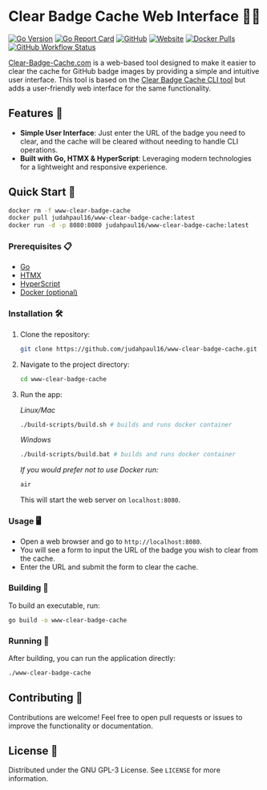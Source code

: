 # Clear Badge Cache Web Interface 🧹✨

[![Go Version](https://img.shields.io/github/go-mod/go-version/judahpaul16/clear-badge-cache)](https://go.dev/dl/)
[![Go Report Card](https://goreportcard.com/badge/github.com/judahpaul16/www-clear-badge-cache)](https://goreportcard.com/report/github.com/judahpaul16/www-clear-badge-cache)
[![GitHub](https://img.shields.io/github/license/judahpaul16/clear-badge-cache)](LICENSE)
[![Website](https://img.shields.io/badge/website-https://clear--badge--cache.com-blue)](https://clear-badge-cache.com/)
[![Docker Pulls](https://img.shields.io/docker/pulls/judahpaul/www-clear-badge-cache)](https://hub.docker.com/r/judahpaul/www-clear-badge-cache)
[![GitHub Workflow Status](https://img.shields.io/github/workflow/status/judahpaul16/www-clear-badge-cache/CI)](https://github.com/judahpaul16/www-clear-badge-cache/actions)

[Clear-Badge-Cache.com](https://clear-badge-cache.com/) is a web-based tool designed to make it easier to clear the cache for GitHub badge images by providing a simple and intuitive user interface. This tool is based on the [Clear Badge Cache CLI tool](https://github.com/judahpaul16/clear-badge-cache) but adds a user-friendly web interface for the same functionality.

## Features 🌟

- **Simple User Interface**: Just enter the URL of the badge you need to clear, and the cache will be cleared without needing to handle CLI operations.
- **Built with Go, HTMX & HyperScript**: Leveraging modern technologies for a lightweight and responsive experience.

## Quick Start 🚀

```bash
docker rm -f www-clear-badge-cache
docker pull judahpaul16/www-clear-badge-cache:latest
docker run -d -p 8080:8080 judahpaul16/www-clear-badge-cache:latest
```

### Prerequisites 📋

- [Go](https://go.dev/dl/)
- [HTMX](https://htmx.org/)
- [HyperScript](https://hyperscript.org/)
- [Docker (optional)](https://www.docker.com/)

### Installation 🛠

1. Clone the repository:

   ```bash
   git clone https://github.com/judahpaul16/www-clear-badge-cache.git
   ```
   
2. Navigate to the project directory:

   ```bash
   cd www-clear-badge-cache
   ```

3. Run the app:

   *Linux/Mac*
   ```bash
   ./build-scripts/build.sh # builds and runs docker container
   ```
   *Windows*
   ```bash
   ./build-scripts/build.bat # builds and runs docker container
   ```
   *If you would prefer not to use Docker run:*
   ```bash
   air
   ```

   This will start the web server on `localhost:8080`.

### Usage 🖥️

- Open a web browser and go to `http://localhost:8080`.
- You will see a form to input the URL of the badge you wish to clear from the cache.
- Enter the URL and submit the form to clear the cache.

### Building 🔨

To build an executable, run:

```bash
go build -o www-clear-badge-cache
```

### Running 🏃

After building, you can run the application directly:

```bash
./www-clear-badge-cache
```

## Contributing 🤝

Contributions are welcome! Feel free to open pull requests or issues to improve the functionality or documentation.

## License 📝

Distributed under the GNU GPL-3 License. See `LICENSE` for more information.
